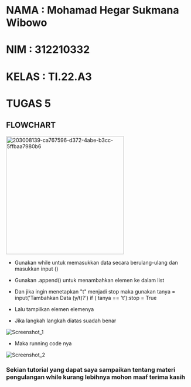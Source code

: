 # NAMA : Mohamad Hegar Sukmana Wibowo
# NIM : 312210332
# KELAS : TI.22.A3
# TUGAS 5
## FLOWCHART
<img width="321" alt="203008139-ca767596-d372-4abe-b3cc-5ffbaa7980b6" src="https://user-images.githubusercontent.com/115518483/203104659-19be99cd-1c2a-4b93-ba72-0eda4bf424c8.png">

- Gunakan while untuk memasukkan data secara berulang-ulang dan masukkan input ()

- Gunakan .append() untuk menambahkan elemen ke dalam list

- Dan jika ingin menetapkan "t" menjadi stop maka gunakan tanya = input('Tambahkan Data (y/t)?') if ( tanya == 't'):stop = True

- Lalu tampilkan elemen elemenya

- Jika langkah langkah diatas suadah benar

![Screenshot_1](https://user-images.githubusercontent.com/115518483/203107967-deaa0962-2f1f-417f-9e70-3660700c2526.png)

- Maka running code nya

![Screenshot_2](https://user-images.githubusercontent.com/115518483/203108119-6b8dd9d9-facd-4926-a88d-69caa0bca425.png)

### Sekian tutorial yang dapat saya sampaikan tentang materi pengulangan while kurang lebihnya mohon maaf terima kasih
